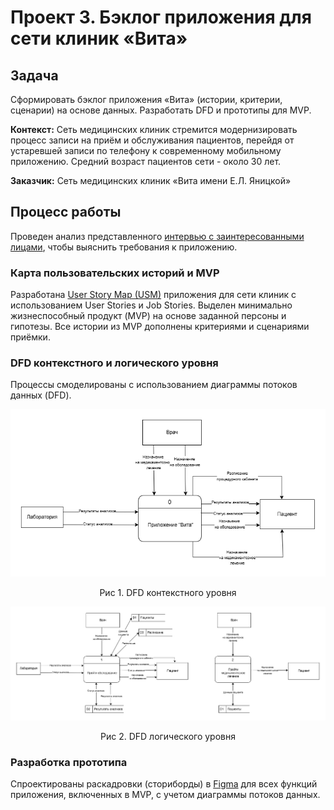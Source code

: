 # Проект 3. Бэклог приложения для сети клиник «Вита»

## Задача
Сформировать бэклог приложения «Вита» (истории, критерии, сценарии) на основе данных. Разработать DFD и прототипы для MVP.

**Контекст:** Сеть медицинских клиник стремится модернизировать процесс записи на приём и обслуживания пациентов, перейдя от устаревшей записи по телефону к современному мобильному приложению. Средний возраст пациентов сети - около 30 лет.

**Заказчик:** Сеть медицинских клиник «Вита имени Е.Л. Яницкой»


## Процесс работы
Проведен анализ представленного [интервью с заинтересованными лицами](https://docs.google.com/document/d/1MVwdkDW7UZIzycYrAJ4sGY59IDOupKN3kmyoOLTGHWk/edit?usp=sharing), чтобы выяснить требования к приложению.

### Карта пользовательских историй и MVP

Разработана [User Story Map (USM)](https://miro.com/app/board/uXjVLEYxzU4=/?share_link_id=676315146568) приложения для сети клиник с использованием User Stories и Job Stories. Выделен минимально жизнеспособный продукт (MVP) на основе заданной персоны и гипотезы.
Все истории из MVP дополнены критериями и сценариями приёмки.


### DFD контекстного и логического уровня

Процессы смоделированы с использованием диаграммы потоков данных (DFD).

![Обновленная диаграмма UML](https://github.com/EVTrukhina/practicum_Y/blob/main/DFD%20контекстная%20клиника.png)
<p align="center">Рис 1. DFD контекстного уровня </p>

![Обновленная диаграмма UML](https://github.com/EVTrukhina/practicum_Y/blob/main/DFD%20логическая.png)
<p align="center">Рис 2. DFD логического уровня </p>

### Разработка прототипа

Спроектированы раскадровки (сториборды) в [Figma](https://www.figma.com/design/yZhgnUkSnIn2mves1XnrgR/%D0%9F%D1%80%D0%BE%D0%B5%D0%BA%D1%82-3?node-id=804-632&t=by88asUpoCzUJrwt-1) для всех функций приложения, включенных в MVP, с учетом диаграммы потоков данных.

